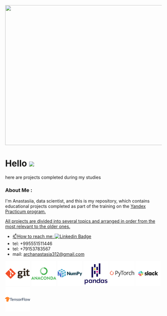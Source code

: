 
<div>
  <img src="https://media.giphy.com/media/l378c04F2fjeZ7vH2/giphy.gif" width="700" height="450"/>
</div>


<h1>
  Hello
  <img src="https://media.giphy.com/media/hvRJCLFzcasrR4ia7z/giphy.gif" width="30px"/>
</h1>
here are projects completed during my studies

### About Me :
I'm Anastasiia, data scientist, and this is my repository, which contains educational projects completed as part of the training on the <a href=https://practicum.yandex.ru/> Yandex Practicum program. 

All projects are divided into several topics and arranged in order from the most relevant to the older ones.
- :mailbox:How to reach me: [![Linkedin Badge](https://img.shields.io/badge/-linkedin-blue?style=flat&logo=Linkedin&logoColor=white)](https://www.linkedin.com/in/anastasiia-ivanova-b8893a25b)
- tel: +995551511446
- tel: +79153783567
- mail: archanastasia312@gmail.com
<div>
  <img src="https://github.com/devicons/devicon/blob/master/icons/git/git-original-wordmark.svg" title="Git" **alt="Git" width="80" height="80"/>
  <img src="https://github.com/devicons/devicon/blob/master/icons/anaconda/anaconda-original-wordmark.svg" title="Anaconda" **alt="Git" width="80" height="80"/>
  <img src="https://github.com/devicons/devicon/blob/master/icons/numpy/numpy-original-wordmark.svg" title="Numpy" **alt="Git" width="80" height="80"/>
  <img src="https://github.com/devicons/devicon/blob/master/icons/pandas/pandas-original-wordmark.svg" title="Pandas" **alt="Git" width="80" height="80"/>
  <img src="https://github.com/devicons/devicon/blob/master/icons/pytorch/pytorch-original-wordmark.svg" title="Pytorch" **alt="Git" width="80" height="80"/>
  <img src="https://github.com/devicons/devicon/blob/master/icons/slack/slack-original-wordmark.svg" title="Slack" **alt="Git" width="80" height="80"/>
  <img src="https://github.com/devicons/devicon/blob/master/icons/tensorflow/tensorflow-original-wordmark.svg" title="Tensorflow" **alt="Git" width="80" height="80"/>
</div>

